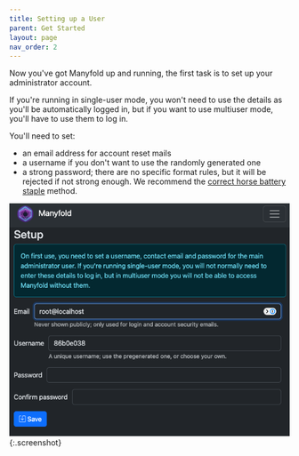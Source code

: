 ```yaml
---
title: Setting up a User
parent: Get Started
layout: page
nav_order: 2
---
```


Now you've got Manyfold up and running, the first task is to set up your administrator account.

If you're running in single-user mode, you won't need to use the details as you'll be automatically
logged in, but if you want to use multiuser mode, you'll have to use them to log in.

You'll need to set:

* an email address for account reset mails
* a username if you don't want to use the randomly generated one
* a strong password; there are no specific format rules, but it will be rejected if not strong enough. We recommend the [correct horse battery staple](https://www.correcthorsebatterystaple.net/index.html) method.


![Administrator setup page](/images/get-started/administrator.png){:.screenshot}
